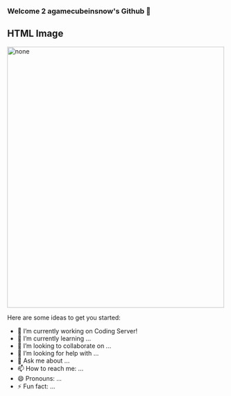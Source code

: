 ### Welcome 2 agamecubeinsnow's Github 👋

<h2>HTML Image</h2>
<img src="https://tenor.com/bezji.gif" alt="none" width="500" height="600">
<!--
**agamecubeinsnow/agamecubeinsnow** is a ✨ _special_ ✨ repository because its `README.md` (this file) appears on your GitHub profile. -->

Here are some ideas to get you started:

- 🔭 I’m currently working on Coding Server!
- 🌱 I’m currently learning ...
- 👯 I’m looking to collaborate on ...
- 🤔 I’m looking for help with ...
- 💬 Ask me about ...
- 📫 How to reach me: ...
- 😄 Pronouns: ...
- ⚡ Fun fact: ...

